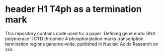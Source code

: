 # header H1 T4ph as a termination mark
This repository contains code used for a paper 'Defining gene ends: RNA polymerase II CTD threonine 4 phosphorylation marks transcription termination regions genome-wide, published in Nucleic Acids Research on xxx.

